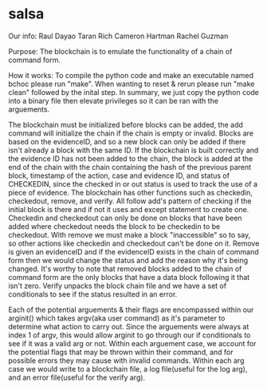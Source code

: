 # salsa
Our info:
    Raul Dayao
    Taran Rich
    Cameron Hartman
    Rachel Guzman

Purpose: The blockchain is to emulate the functionality of a chain of command form.

How it works: To compile the python code and make an executable named bchoc please run "make". When wanting to reset & rerun please run "make clean" followed by the inital step. In summary, we just copy the python code into a binary file then elevate privileges so it can be ran with the arguements.

The blockchain must be initialized before blocks can be added, the add command will initialize the chain if the chain is empty or invalid. Blocks are based on the evidenceID, and so a new block can only be added if there isn't already a block with the same ID. If the blockchain is built correctly and the evidence ID has not been added to the chain, the block is added at the end of the chain with the chain containing the hash of the previous parent block, timestamp of the action, case and evidence ID, and status of CHECKEDIN, since the checked in or out status is used to track the use of a piece of evidence. The blockchain has other functions such as checkedin, checkedout, remove, and verify. All follow add's pattern of checking if the initial block is there and if not it uses and except statement to create one. Checkedin and checkedout can only be done on blocks that have been added where checkedout needs the block to be checkedin to be checkedout. With remove we must make a block "inaccessible" so to say, so other actions like checkedin and checkedout can't be done on it. Remove is given an evidenceID and if the evidenceID exists in the chain of command form then we would change the status and add the reason why it's being changed. It's worthy to note that removed blocks added to the chain of command form are the only blocks that have a data block following it that isn't zero. Verify unpacks the block chain file and we have a set of conditionals to see if the status resulted in an error. 

Each of the potential arguements & their flags are encompassed within our arginit() which takes argv(aka user command) as it's parameter to determine what action to carry out. Since the arguements were always at index 1 of argv, this would allow arginit to go through our if conditionals to see if it was a valid arg or not. Within each arguement case, we account for the potential flags that may be thrown within their command, and for possible errors they may cause with invalid commands. Within each arg case we would write to a blockchain file, a log file(useful for the log arg), and an error file(useful for the verify arg).


